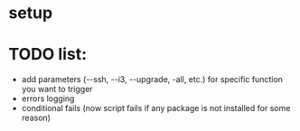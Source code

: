 # setup

# TODO list:

- add parameters (--ssh, --i3, --upgrade, -all, etc.) for specific function you want to trigger
- errors logging
- conditional fails (now script fails if any package is not installed for some reason)

